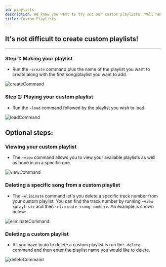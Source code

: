 ```yaml
---
id: playlists
description: We know you want to try out our custom playlists. Well here's how!
title: Custom Playlists
---
```


## It's not difficult to create custom playlists!

---

### Step 1: Making your playlist

- Run the `~create` command plus the name of the playlist you want to create along with the first song/playlist you want to add.

![createCommand](/img/docs/playlists/create-playlist.webp)

### Step 2: Playing your custom playlist

- Run the `~load` command followed by the playlist you wish to load.

![loadCommand](/img/docs/playlists/load-playlist.webp)

## Optional steps:

### Viewing your custom playlist

- The `~view` command allows you to view your available playlists as well as hone in on a specific one.

![viewCommand](/img/docs/playlists/view-playlist.webp)

### Deleting a specific song from a custom playlist

- The `~eliminate` command let's you delete a specific track number from your custom playlist. You can find the track number by running `~view <playlist>` and then `~eliminate <song number>`. An example is shown below:

![eliminateCommand](/img/docs/playlists/eliminate-playlist.webp)

### Deleting a custom playlist

- All you have to do to delete a custom playlist is run the `~delete` command and then enter the playlist name you would like to delete.

![deleteCommand](/img/docs/playlists/delete-playlist.webp)
